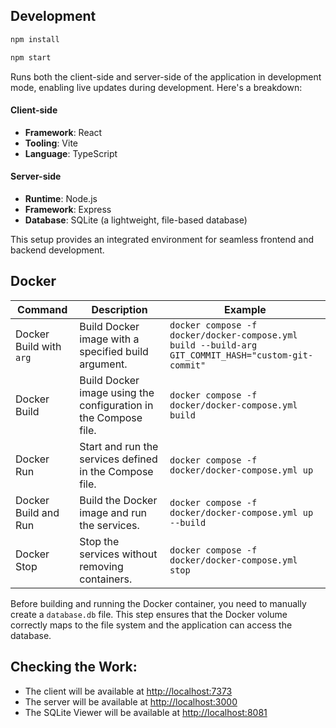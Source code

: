 ## Development
```bash
npm install
```
```bash
npm start
```
Runs both the client-side and server-side of the application in development mode, enabling live updates during development. Here's a breakdown:

#### Client-side
- **Framework**: React  
- **Tooling**: Vite
- **Language**: TypeScript  

#### Server-side
- **Runtime**: Node.js  
- **Framework**: Express
- **Database**: SQLite (a lightweight, file-based database)  

This setup provides an integrated environment for seamless frontend and backend development.

## Docker  

| Command                          | Description                                                     | Example                                                                                             |
|----------------------------------|-----------------------------------------------------------------|-----------------------------------------------------------------------------------------------------|
| Docker Build with `arg`          | Build Docker image with a specified build argument.             | `docker compose -f docker/docker-compose.yml build --build-arg GIT_COMMIT_HASH="custom-git-commit"` |
| Docker Build                     | Build Docker image using the configuration in the Compose file. | `docker compose -f docker/docker-compose.yml build`                                                 |
| Docker Run                       | Start and run the services defined in the Compose file.         | `docker compose -f docker/docker-compose.yml up`                                                    |
| Docker Build and Run             | Build the Docker image and run the services.                    | `docker compose -f docker/docker-compose.yml up --build`                                            |
| Docker Stop                      | Stop the services without removing containers.                  | `docker compose -f docker/docker-compose.yml stop`                                                  |


Before building and running the Docker container, you need to manually create a `database.db` file. This step ensures that the Docker volume correctly maps to the file system and the application can access the database.


## Checking the Work:

- The client will be available at [http://localhost:7373](http://localhost:7373)  
- The server will be available at [http://localhost:3000](http://localhost:3000)
- The SQLite Viewer will be available at [http://localhost:8081](http://localhost:8081)
